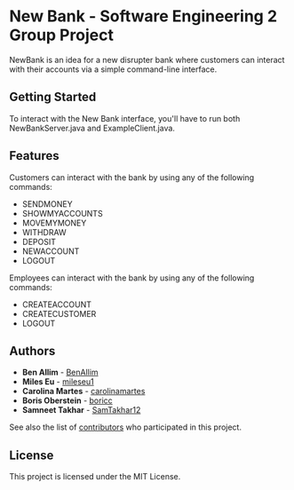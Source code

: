 # New Bank - Software Engineering 2 Group Project

NewBank is an idea for a new disrupter bank where customers can interact with their accounts via a simple command-line interface.

## Getting Started

To interact with the New Bank interface, you'll have to run both NewBankServer.java and ExampleClient.java.

## Features

Customers can interact with the bank by using any of the following commands:

* SENDMONEY
* SHOWMYACCOUNTS
* MOVEMYMONEY
* WITHDRAW
* DEPOSIT
* NEWACCOUNT
* LOGOUT

Employees can interact with the bank by using any of the following commands:

* CREATEACCOUNT
* CREATECUSTOMER
* LOGOUT

## Authors

* **Ben Allim** - [BenAllim](https://github.com/BenAllim)
* **Miles Eu** - [mileseu1](https://github.com/mileseu1)
* **Carolina Martes** - [carolinamartes](https://github.com/carolinamartes)
* **Boris Oberstein** - [boricc](https://github.com/boricc)
* **Samneet Takhar** - [SamTakhar12](https://github.com/SamTakhar12)

See also the list of [contributors](https://github.com/carolinamartes/new_bank_group3/graphs/contributors) who participated in this project.

## License

This project is licensed under the MIT License.
